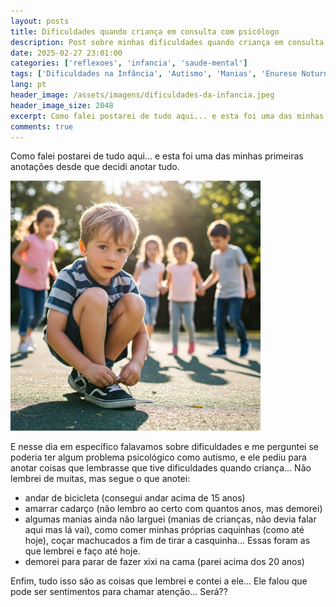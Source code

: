 ```yaml
---
layout: posts
title: Dificuldades quando criança em consulta com psicólogo
description: Post sobre minhas dificuldades quando criança em consulta com psicólogo
date: 2025-02-27 23:01:00
categories: ['reflexoes', 'infancia', 'saude-mental']
tags: ['Dificuldades na Infância', 'Autismo', 'Manias', 'Enurese Noturna', 'Andar de Bicicleta', 'Amarrar Cadarço', 'Memórias da Infância', 'Atenção']
lang: pt
header_image: /assets/imagens/dificuldades-da-infancia.jpeg
header_image_size: 2048
excerpt: Como falei postarei de tudo aqui... e esta foi uma das minhas primeiras anotações desde que deci..
comments: true
---
```


Como falei postarei de tudo aqui... e esta foi uma das minhas primeiras anotações desde que decidi anotar tudo.

<img loading='lazy' alt="Dificuldades quando criança" src="/assets/imagens/dificuldades-da-infancia.jpeg" width="400" height="400">

E nesse dia em específico falavamos sobre dificuldades e me perguntei se poderia ter algum problema psicológico como autismo, e ele pediu para anotar coisas que lembrasse que tive dificuldades quando criança... Não lembrei de muitas, mas segue o que anotei:

* andar de bicicleta (consegui andar acima de 15 anos)
* amarrar cadarço (não lembro ao certo com quantos anos, mas demorei)
* algumas manias ainda não larguei (manias de crianças, não devia falar aqui mas lá vai), como comer minhas próprias caquinhas (como até hoje), coçar machucados a fim de tirar a casquinha... Essas foram as que lembrei e faço até hoje.
* demorei para parar de fazer xixi na cama (parei acima dos 20 anos)

Enfim, tudo isso são as coisas que lembrei e contei a ele... Ele falou que pode ser sentimentos para chamar atenção... Será??
